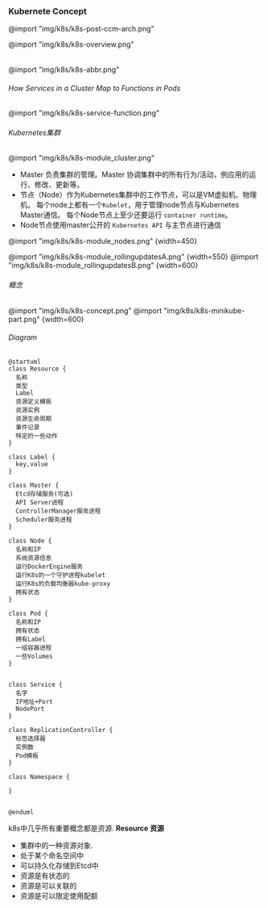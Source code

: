 ### Kubernete Concept

@import "img/k8s/k8s-post-ccm-arch.png"

@import "img/k8s/k8s-overview.png"


###### 
@import "img/k8s/k8s-abbr.png"

###### How Services in a Cluster Map to Functions in Pods
@import "img/k8s/k8s-service-function.png"

###### Kubernetes集群
@import "img/k8s/k8s-module_cluster.png"

* Master 负责集群的管理。Master 协调集群中的所有行为/活动，例应用的运行、修改、更新等。
* 节点（Node）作为Kubernetes集群中的工作节点，可以是VM虚拟机、物理机。
  每个node上都有一个`Kubelet`，用于管理node节点与Kubernetes Master通信。
  每个Node节点上至少还要运行 `container runtime`。
* Node节点使用master公开的 `Kubernetes API` 与主节点进行通信

@import "img/k8s/k8s-module_nodes.png" {width=450}

@import "img/k8s/k8s-module_rollingupdatesA.png" {width=550}
@import "img/k8s/k8s-module_rollingupdatesB.png" {width=600}
 
###### 概念
@import "img/k8s/k8s-concept.png" 
@import "img/k8s/k8s-minikube-part.png" {width=600}



###### Diagram
```plantuml
@startuml
class Resource {
  名称
  类型
  Label
  资源定义模板
  资源实例
  资源生命周期
  事件记录
  特定的一些动作
}

class Label {
  key,value
}

class Master {
  Etcd存储服务(可选)
  API Server进程
  ControllerManager服务进程
  Scheduler服务进程
}

class Node {
  名称和IP
  系统资源信息
  运行DockerEngine服务
  运行K8s的一个守护进程kubelet
  运行K8s的负载均衡器kube-proxy
  拥有状态
}

class Pod {
  名称和IP
  拥有状态
  拥有Label
  一组容器进程
  一些Volumes
}


class Service {
  名字
  IP地址+Port
  NodePort
}

class ReplicationController {
  标签选择器
  实例数
  Pod模板
}

class Namespace {

}


@enduml
```

k8s中几乎所有重要概念都是资源.
**Resource 资源**
* 集群中的一种资源对象.
* 处于某个命名空间中
* 可以持久化存储到Etcd中
* 资源是有状态的
* 资源是可以关联的
* 资源是可以限定使用配额

